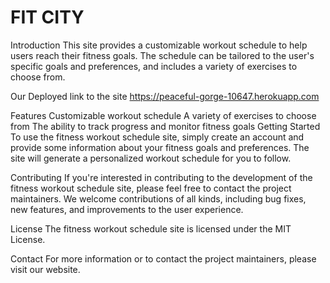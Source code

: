 # FIT CITY
  Introduction
This site provides a customizable workout schedule to help users reach their fitness goals.
 The schedule can be tailored to the user's specific goals and preferences, and includes a variety of exercises to choose from.

 Our Deployed link to the site https://peaceful-gorge-10647.herokuapp.com
 

Features
Customizable workout schedule
A variety of exercises to choose from
The ability to track progress and monitor fitness goals
Getting Started
To use the fitness workout schedule site, simply create an account and provide some information about your fitness goals and preferences. The site will generate a personalized workout schedule for you to follow.

Contributing
If you're interested in contributing to the development of the fitness workout schedule site, please feel free to contact the project maintainers. We welcome contributions of all kinds, including bug fixes, new features, and improvements to the user experience.

License
The fitness workout schedule site is licensed under the MIT License.

Contact
For more information or to contact the project maintainers, please visit our website.






